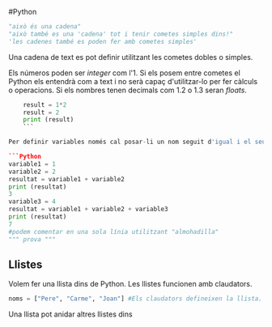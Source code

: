 #Python
```Python 
"això és una cadena"
"això també es una 'cadena' tot i tenir cometes simples dins!"
'les cadenes també es poden fer amb cometes simples'
```
Una cadena de text es pot definir utilitzant les cometes dobles o simples. 

Els números poden ser _integer_ com l'1. Si els posem entre cometes el Python els entendrà com a text i no serà capaç d'utilitzar-lo per fer càlculs o operacions. Si els nombres tenen decimals com 1.2 o 1.3 seran _floats_.

```python
	result = 1*2
	result = 2
	print (result)
	```

Per definir variables només cal posar-li un nom seguit d'igual i el seu valor. Una variable pot contenir un número o també una fòrmula matemàtica. Els dos result de dalt mostraran el mateix resultat si utilitzem la funció print. Si definim una variable i després la tornem a definir la sobreescriurem.

```Python
variable1 = 1
variable2 = 2
resultat = variable1 + variable2
print (resultat)
3
variable3 = 4
resultat = variable1 + variable2 + variable3
print (resultat)
7
#podem comentar en una sola línia utilitzant "almohadilla"
""" prova """
```

## Llistes
Volem fer una llista dins de Python. Les llistes funcionen amb claudators. 
```Python
noms = ["Pere", "Carme", "Joan"] #Els claudators defineixen la llista.
```

Una llista pot anidar altres llistes dins

